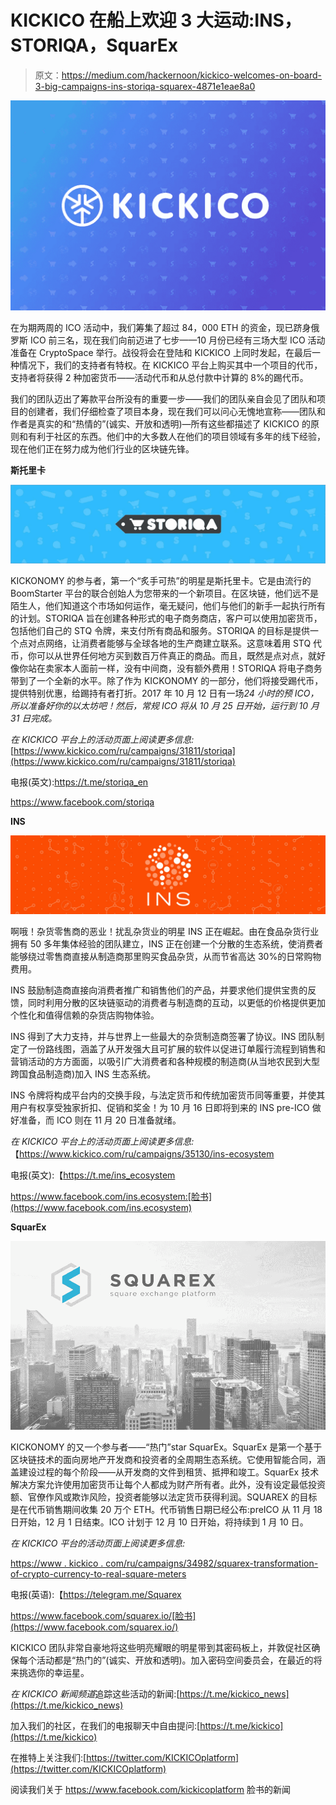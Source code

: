 # KICKICO 在船上欢迎 3 大运动:INS，STORIQA，SquarEx

> 原文：<https://medium.com/hackernoon/kickico-welcomes-on-board-3-big-campaigns-ins-storiqa-squarex-4871e1eae8a0>

![](img/34e4a44f6bff9847b34db10458520594.png)

在为期两周的 ICO 活动中，我们筹集了超过 84，000 ETH 的资金，现已跻身俄罗斯 ICO 前三名，现在我们向前迈进了七步——10 月份已经有三场大型 ICO 活动准备在 CryptoSpace 举行。战役将会在登陆和 KICKICO 上同时发起，在最后一种情况下，我们的支持者有特权。在 KICKICO 平台上购买其中一个项目的代币，支持者将获得 2 种加密货币——活动代币和从总付款中计算的 8%的踢代币。

我们的团队迈出了筹款平台所没有的重要一步——我们的团队亲自会见了团队和项目的创建者，我们仔细检查了项目本身，现在我们可以问心无愧地宣称——团队和作者是真实的和“热情的”(诚实、开放和透明)—所有这些都描述了 KICKICO 的原则和有利于社区的东西。他们中的大多数人在他们的项目领域有多年的线下经验，现在他们正在努力成为他们行业的区块链先锋。

**斯托里卡**

![](img/530938e9dac5859ebd13b1b22e4d11fd.png)

KICKONOMY 的参与者，第一个“炙手可热”的明星是斯托里卡。它是由流行的 BoomStarter 平台的联合创始人为您带来的一个新项目。在区块链，他们远不是陌生人，他们知道这个市场如何运作，毫无疑问，他们与他们的新手一起执行所有的计划。STORIQA 旨在创建各种形式的电子商务商店，客户可以使用加密货币，包括他们自己的 STQ 令牌，来支付所有商品和服务。STORIQA 的目标是提供一个点对点网络，让消费者能够与全球各地的生产商建立联系。这意味着用 STQ 代币，你可以从世界任何地方买到数百万件真正的商品。而且，既然是点对点，就好像你站在卖家本人面前一样，没有中间商，没有额外费用！STORIQA 将电子商务带到了一个全新的水平。除了作为 KICKONOMY 的一部分，他们将接受踢代币，提供特别优惠，给踢持有者打折。2017 年 10 月 12 日有一场*24 小时的预 ICO，所以准备好你的以太坊吧！然后，常规 ICO 将从 10 月 25 日开始，运行到 10 月 31 日完成。*

*在 KICKICO 平台上的活动页面上阅读更多信息:*[https://www.kickico.com/ru/campaigns/31811/storiqa](https://www.kickico.com/ru/campaigns/31811/storiqa)

电报(英文):https://t.me/storiqa_en

https://www.facebook.com/storiqa

**INS**

![](img/1175c37b447cc47617f69692820a62e6.png)

啊哦！杂货零售商的恶业！扰乱杂货业的明星 INS 正在崛起。由在食品杂货行业拥有 50 多年集体经验的团队建立，INS 正在创建一个分散的生态系统，使消费者能够绕过零售商直接从制造商那里购买食品杂货，从而节省高达 30%的日常购物费用。

INS 鼓励制造商直接向消费者推广和销售他们的产品，并要求他们提供宝贵的反馈，同时利用分散的区块链驱动的消费者与制造商的互动，以更低的价格提供更加个性化和值得信赖的杂货店购物体验。

INS 得到了大力支持，并与世界上一些最大的杂货制造商签署了协议。INS 团队制定了一份路线图，涵盖了从开发强大且可扩展的软件以促进订单履行流程到销售和营销活动的方方面面，以吸引广大消费者和各种规模的制造商(从当地农民到大型跨国食品制造商)加入 INS 生态系统。

INS 令牌将构成平台内的交换手段，与法定货币和传统加密货币同等重要，并使其用户有权享受独家折扣、促销和奖金！为 10 月 16 日即将到来的 INS pre-ICO 做好准备，而 ICO 则在 11 月 20 日准备就绪。

*在 KICKICO 平台上的活动页面上阅读更多信息:*【https://www.kickico.com/ru/campaigns/35130/ins-ecosystem 

电报(英文):【https://t.me/ins_ecosystem 

https://www.facebook.com/ins.ecosystem:[脸书](https://www.facebook.com/ins.ecosystem)

**SquarEx**

![](img/f30855ec615b98a08253279140a8e945.png)

KICKONOMY 的又一个参与者——“热门”star SquarEx。SquarEx 是第一个基于区块链技术的面向房地产开发商和投资者的全周期生态系统。它使用智能合同，涵盖建设过程的每个阶段——从开发商的文件到租赁、抵押和竣工。SquarEx 技术解决方案允许使用加密货币让每个人都成为财产所有者。此外，没有设定最低投资额、官僚作风或欺诈风险，投资者能够以法定货币获得利润。SQUAREX 的目标是在代币销售期间收集 20 万个 ETH。代币销售日期已经公布:preICO 从 11 月 18 日开始，12 月 1 日结束。ICO 计划于 12 月 10 日开始，将持续到 1 月 10 日。

*在 KICKICO 平台的活动页面上阅读更多信息:*

[https://www . kickico . com/ru/campaigns/34982/squarex-transformation-of-crypto-currency-to-real-square-meters](https://www.kickico.com/ru/campaigns/34982/squarex-transformation-of-cryptocurrency-into-real-square-meters)

电报(英语):【https://telegram.me/Squarex 

https://www.facebook.com/squarex.io/[脸书](https://www.facebook.com/squarex.io/)

KICKICO 团队非常自豪地将这些明亮耀眼的明星带到其密码板上，并敦促社区确保每个活动都是“热门的”(诚实、开放和透明)。加入密码空间委员会，在最近的将来挑选你的幸运星。

*在 KICKICO 新闻频道*追踪这些活动的新闻:[https://t.me/kickico_news](https://t.me/kickico_news)

加入我们的社区，在我们的电报聊天中自由提问:[https://t.me/kickico](https://t.me/kickico)

在推特上关注我们:[https://twitter.com/KICKICOplatform](https://twitter.com/KICKICOplatform)

阅读我们关于 https://www.facebook.com/kickicoplatform 脸书的新闻